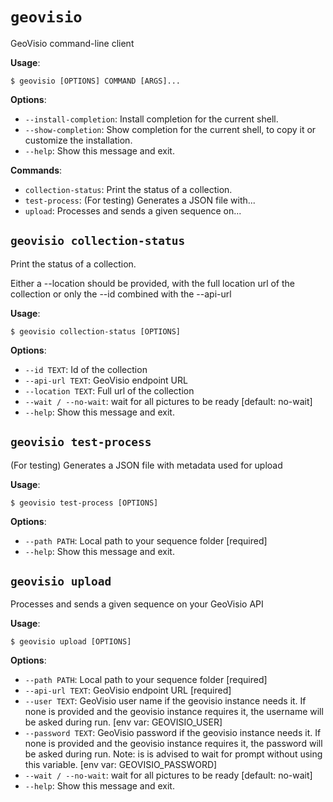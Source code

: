 # `geovisio`

GeoVisio command-line client

**Usage**:

```console
$ geovisio [OPTIONS] COMMAND [ARGS]...
```

**Options**:

* `--install-completion`: Install completion for the current shell.
* `--show-completion`: Show completion for the current shell, to copy it or customize the installation.
* `--help`: Show this message and exit.

**Commands**:

* `collection-status`: Print the status of a collection.
* `test-process`: (For testing) Generates a JSON file with...
* `upload`: Processes and sends a given sequence on...

## `geovisio collection-status`

Print the status of a collection.

Either a --location should be provided, with the full location url of the collection
or only the --id combined with the --api-url

**Usage**:

```console
$ geovisio collection-status [OPTIONS]
```

**Options**:

* `--id TEXT`: Id of the collection
* `--api-url TEXT`: GeoVisio endpoint URL
* `--location TEXT`: Full url of the collection
* `--wait / --no-wait`: wait for all pictures to be ready  [default: no-wait]
* `--help`: Show this message and exit.

## `geovisio test-process`

(For testing) Generates a JSON file with metadata used for upload

**Usage**:

```console
$ geovisio test-process [OPTIONS]
```

**Options**:

* `--path PATH`: Local path to your sequence folder  [required]
* `--help`: Show this message and exit.

## `geovisio upload`

Processes and sends a given sequence on your GeoVisio API

**Usage**:

```console
$ geovisio upload [OPTIONS]
```

**Options**:

* `--path PATH`: Local path to your sequence folder  [required]
* `--api-url TEXT`: GeoVisio endpoint URL  [required]
* `--user TEXT`: GeoVisio user name if the geovisio instance needs it.
If none is provided and the geovisio instance requires it, the username will be asked during run.  [env var: GEOVISIO_USER]
* `--password TEXT`: GeoVisio password if the geovisio instance needs it.
If none is provided and the geovisio instance requires it, the password will be asked during run.
Note: is is advised to wait for prompt without using this variable.  [env var: GEOVISIO_PASSWORD]
* `--wait / --no-wait`: wait for all pictures to be ready  [default: no-wait]
* `--help`: Show this message and exit.
